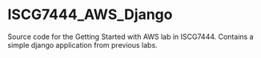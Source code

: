 # ISCG7444_AWS_Django
Source code for the Getting Started with AWS lab in ISCG7444. Contains a simple django application from previous labs.
